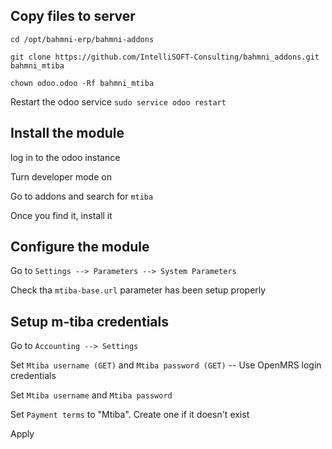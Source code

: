 ## Copy files to server

`cd /opt/bahmni-erp/bahmni-addons`

`git clone https://github.com/IntelliSOFT-Consulting/bahmni_addons.git bahmni_mtiba`

`chown odoo.odoo -Rf bahmni_mtiba`

Restart the odoo service 
`sudo service odoo restart` 

## Install the module

log in to the odoo instance

Turn developer mode on

Go to addons and search for `mtiba`

Once you find it, install it

## Configure the module

Go to `Settings --> Parameters --> System Parameters`

Check tha `mtiba-base.url` parameter has been setup properly

## Setup m-tiba credentials

Go to `Accounting --> Settings`

Set `Mtiba username (GET)` and `Mtiba password (GET)` -- Use OpenMRS login credentials

Set `Mtiba username` and `Mtiba password`

Set `Payment terms` to "Mtiba". Create one if it doesn't exist

Apply

